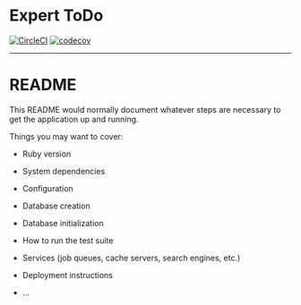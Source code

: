 Expert ToDo
========


[![CircleCI](https://circleci.com/gh/tk-hamaguchi/expert-todo.svg?style=svg)](https://circleci.com/gh/tk-hamaguchi/expert-todo)
[![codecov](https://codecov.io/gh/tk-hamaguchi/expert-todo/branch/develop/graph/badge.svg)](https://codecov.io/gh/tk-hamaguchi/expert-todo)


--------

# README

This README would normally document whatever steps are necessary to get the
application up and running.

Things you may want to cover:

* Ruby version

* System dependencies

* Configuration

* Database creation

* Database initialization

* How to run the test suite

* Services (job queues, cache servers, search engines, etc.)

* Deployment instructions

* ...
